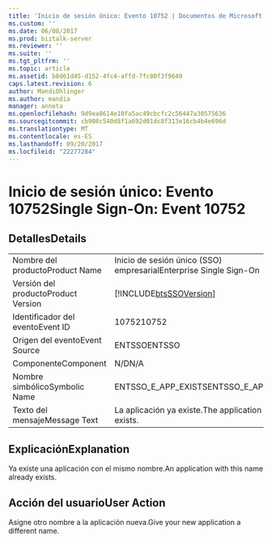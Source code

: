 ```yaml
---
title: 'Inicio de sesión único: Evento 10752 | Documentos de Microsoft'
ms.custom: ''
ms.date: 06/08/2017
ms.prod: biztalk-server
ms.reviewer: ''
ms.suite: ''
ms.tgt_pltfrm: ''
ms.topic: article
ms.assetid: b8d61d45-d152-4fc4-affd-7fc80f3f9649
caps.latest.revision: 6
author: MandiOhlinger
ms.author: mandia
manager: anneta
ms.openlocfilehash: 9d9ea8614e10fa5ac49cbcfc2c56447a30575636
ms.sourcegitcommit: cb908c540d8f1a692d01dc8f313e16cb4b4e696d
ms.translationtype: MT
ms.contentlocale: es-ES
ms.lasthandoff: 09/20/2017
ms.locfileid: "22277284"
---
```

# <a name="single-sign-on-event-10752"></a><span data-ttu-id="b00b4-102">Inicio de sesión único: Evento 10752</span><span class="sxs-lookup"><span data-stu-id="b00b4-102">Single Sign-On: Event 10752</span></span>
## <a name="details"></a><span data-ttu-id="b00b4-103">Detalles</span><span class="sxs-lookup"><span data-stu-id="b00b4-103">Details</span></span>  
  
|||  
|-|-|  
|<span data-ttu-id="b00b4-104">Nombre del producto</span><span class="sxs-lookup"><span data-stu-id="b00b4-104">Product Name</span></span>|<span data-ttu-id="b00b4-105">Inicio de sesión único (SSO) empresarial</span><span class="sxs-lookup"><span data-stu-id="b00b4-105">Enterprise Single Sign-On</span></span>|  
|<span data-ttu-id="b00b4-106">Versión del producto</span><span class="sxs-lookup"><span data-stu-id="b00b4-106">Product Version</span></span>|[!INCLUDE[btsSSOVersion](../includes/btsssoversion-md.md)]|  
|<span data-ttu-id="b00b4-107">Identificador del evento</span><span class="sxs-lookup"><span data-stu-id="b00b4-107">Event ID</span></span>|<span data-ttu-id="b00b4-108">10752</span><span class="sxs-lookup"><span data-stu-id="b00b4-108">10752</span></span>|  
|<span data-ttu-id="b00b4-109">Origen del evento</span><span class="sxs-lookup"><span data-stu-id="b00b4-109">Event Source</span></span>|<span data-ttu-id="b00b4-110">ENTSSO</span><span class="sxs-lookup"><span data-stu-id="b00b4-110">ENTSSO</span></span>|  
|<span data-ttu-id="b00b4-111">Componente</span><span class="sxs-lookup"><span data-stu-id="b00b4-111">Component</span></span>|<span data-ttu-id="b00b4-112">N/D</span><span class="sxs-lookup"><span data-stu-id="b00b4-112">N/A</span></span>|  
|<span data-ttu-id="b00b4-113">Nombre simbólico</span><span class="sxs-lookup"><span data-stu-id="b00b4-113">Symbolic Name</span></span>|<span data-ttu-id="b00b4-114">ENTSSO_E_APP_EXISTS</span><span class="sxs-lookup"><span data-stu-id="b00b4-114">ENTSSO_E_APP_EXISTS</span></span>|  
|<span data-ttu-id="b00b4-115">Texto del mensaje</span><span class="sxs-lookup"><span data-stu-id="b00b4-115">Message Text</span></span>|<span data-ttu-id="b00b4-116">La aplicación ya existe.</span><span class="sxs-lookup"><span data-stu-id="b00b4-116">The application already exists.</span></span>|  
  
## <a name="explanation"></a><span data-ttu-id="b00b4-117">Explicación</span><span class="sxs-lookup"><span data-stu-id="b00b4-117">Explanation</span></span>  
 <span data-ttu-id="b00b4-118">Ya existe una aplicación con el mismo nombre.</span><span class="sxs-lookup"><span data-stu-id="b00b4-118">An application with this name already exists.</span></span>  
  
## <a name="user-action"></a><span data-ttu-id="b00b4-119">Acción del usuario</span><span class="sxs-lookup"><span data-stu-id="b00b4-119">User Action</span></span>  
 <span data-ttu-id="b00b4-120">Asigne otro nombre a la aplicación nueva.</span><span class="sxs-lookup"><span data-stu-id="b00b4-120">Give your new application a different name.</span></span>